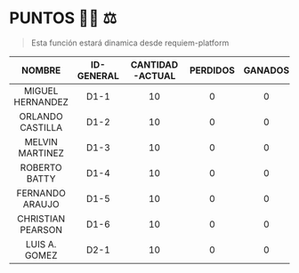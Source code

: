 # PUNTOS 👨‍🚀 ⚖️

> Esta función estará dinamica desde requiem-platform

|      NOMBRE       | ID-GENERAL | CANTIDAD-ACTUAL | PERDIDOS | GANADOS |
| :---------------: | :--------: | :-------------: | :------: | :-----: |
| MIGUEL HERNANDEZ  |    D1-1    |       10        |    0     |    0    |
| ORLANDO CASTILLA  |    D1-2    |       10        |    0     |    0    |
|  MELVIN MARTINEZ  |    D1-3    |       10        |    0     |    0    |
|   ROBERTO BATTY   |    D1-4    |       10        |    0     |    0    |
|  FERNANDO ARAUJO  |    D1-5    |       10        |    0     |    0    |
| CHRISTIAN PEARSON |    D1-6    |       10        |    0     |    0    |
|   LUIS A. GOMEZ   |    D2-1    |       10        |    0     |    0    |

